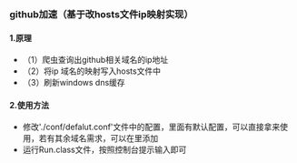 ### github加速（基于改hosts文件ip映射实现）
#### 1.原理
+ （1）爬虫查询出github相关域名的ip地址
+ （2）将ip 域名的映射写入hosts文件中
+ （3）刷新windows dns缓存

#### 2.使用方法
+ 修改'./conf/defalut.conf'文件中的配置，里面有默认配置，可以直接拿来使用，若有其余域名需求，可以在里添加
+ 运行Run.class文件，按照控制台提示输入即可